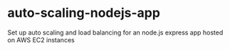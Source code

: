 # auto-scaling-nodejs-app

Set up auto scaling and load balancing for an node.js express app hosted on AWS EC2 instances
